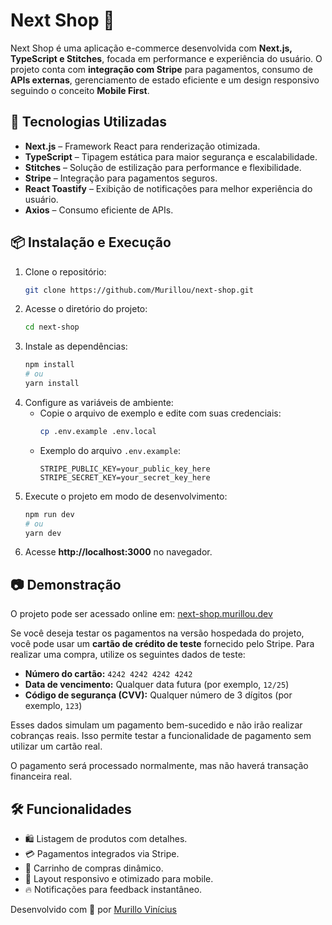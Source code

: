 # Next Shop 🛒

Next Shop é uma aplicação e-commerce desenvolvida com **Next.js, TypeScript e Stitches**, focada em performance e experiência do usuário. O projeto conta com **integração com Stripe** para pagamentos, consumo de **APIs externas**, gerenciamento de estado eficiente e um design responsivo seguindo o conceito **Mobile First**.

## 🚀 Tecnologias Utilizadas

- **Next.js** – Framework React para renderização otimizada.
- **TypeScript** – Tipagem estática para maior segurança e escalabilidade.
- **Stitches** – Solução de estilização para performance e flexibilidade.
- **Stripe** – Integração para pagamentos seguros.
- **React Toastify** – Exibição de notificações para melhor experiência do usuário.
- **Axios** – Consumo eficiente de APIs.

## 📦 Instalação e Execução

1. Clone o repositório:
   ```bash
   git clone https://github.com/Murillou/next-shop.git
   ```
2. Acesse o diretório do projeto:
   ```bash
   cd next-shop
   ```
3. Instale as dependências:
   ```bash
   npm install
   # ou
   yarn install
   ```
4. Configure as variáveis de ambiente:
   - Copie o arquivo de exemplo e edite com suas credenciais:
     ```bash
     cp .env.example .env.local
     ```
   - Exemplo do arquivo `.env.example`:
     ```
     STRIPE_PUBLIC_KEY=your_public_key_here
     STRIPE_SECRET_KEY=your_secret_key_here
     ```
5. Execute o projeto em modo de desenvolvimento:
   ```bash
   npm run dev
   # ou
   yarn dev
   ```
6. Acesse **http://localhost:3000** no navegador.

## 📷 Demonstração

O projeto pode ser acessado online em: [next-shop.murillou.dev](https://next-shop.murillou.dev)

Se você deseja testar os pagamentos na versão hospedada do projeto, você pode usar um **cartão de crédito de teste** fornecido pelo Stripe. Para realizar uma compra, utilize os seguintes dados de teste:

- **Número do cartão:** `4242 4242 4242 4242`
- **Data de vencimento:** Qualquer data futura (por exemplo, `12/25`)
- **Código de segurança (CVV):** Qualquer número de 3 dígitos (por exemplo, `123`)

Esses dados simulam um pagamento bem-sucedido e não irão realizar cobranças reais. Isso permite testar a funcionalidade de pagamento sem utilizar um cartão real.

O pagamento será processado normalmente, mas não haverá transação financeira real.

## 🛠️ Funcionalidades

- 🛍️ Listagem de produtos com detalhes.
- 💳 Pagamentos integrados via Stripe.
- 🛒 Carrinho de compras dinâmico.
- 📱 Layout responsivo e otimizado para mobile.
- 🔥 Notificações para feedback instantâneo.

Desenvolvido com 💙 por [Murillo Vinícius](https://github.com/Murillou)
